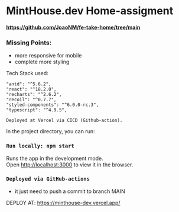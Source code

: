 # MintHouse.dev Home-assigment
**https://github.com/JoaoNM/fe-take-home/tree/main**

### Missing Points:
- more responsive for mobile
- complete more styling

Tech Stack used:

    "antd": "^5.6.2",
    "react": "^18.2.0",
    "recharts": "^2.6.2",
    "recoil": "^0.7.7",
    "styled-components": "^6.0.0-rc.3",
    "typescript": "^4.9.5",

```
Deployed at Vercel via CICD (Github-action).
```

In the project directory, you can run:

### `Run locally: npm start`
Runs the app in the development mode.\
Open [http://localhost:3000](http://localhost:3000) to view it in the browser.


### `Deployed via GitHub-actions`
- it just need to push a commit to branch MAIN

DEPLOY AT:
https://minthouse-dev.vercel.app/

